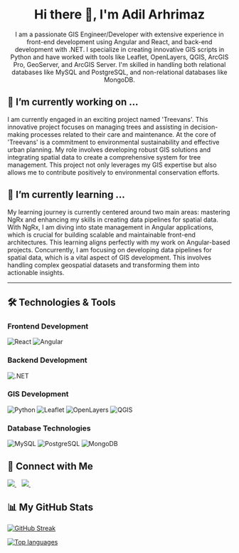 <h1 align='center'> Hi there 👋, I'm Adil Arhrimaz</h1>

<!--
**adil-arhrimaz/adil-arhrimaz** is a ✨ _special_ ✨ repository because its `README.md` (this file) appears on your GitHub profile.
-->

<p align='center'>
I am a passionate GIS Engineer/Developer with extensive experience in front-end development using Angular and React, and back-end development with .NET. I specialize in creating innovative GIS scripts in Python and have worked with tools like Leaflet, OpenLayers, QGIS, ArcGIS Pro, GeoServer, and ArcGIS Server. I'm skilled in handling both relational databases like MySQL and PostgreSQL, and non-relational databases like MongoDB.
</p>

## 🔭 I’m currently working on ...
I am currently engaged in an exciting project named 'Treevans'. This innovative project focuses on managing trees and assisting in decision-making processes related to their care and maintenance. At the core of 'Treevans' is a commitment to environmental sustainability and effective urban planning. My role involves developing robust GIS solutions and integrating spatial data to create a comprehensive system for tree management. This project not only leverages my GIS expertise but also allows me to contribute positively to environmental conservation efforts.

## 🌱 I’m currently learning ...
My learning journey is currently centered around two main areas: mastering NgRx and enhancing my skills in creating data pipelines for spatial data. With NgRx, I am diving into state management in Angular applications, which is crucial for building scalable and maintainable front-end architectures. This learning aligns perfectly with my work on Angular-based projects. Concurrently, I am focusing on developing data pipelines for spatial data, which is a vital aspect of GIS development. This involves handling complex geospatial datasets and transforming them into actionable insights.

<hr>

## 🛠️ Technologies & Tools

### Frontend Development
![React](https://img.shields.io/badge/-React-61DAFB?logo=react&logoColor=white&style=for-the-badge)
![Angular](https://img.shields.io/badge/-Angular-DD0031?logo=angular&logoColor=white&style=for-the-badge)

### Backend Development
![.NET](https://img.shields.io/badge/-.NET-512BD4?logo=.net&logoColor=white&style=for-the-badge)

### GIS Development
![Python](https://img.shields.io/badge/-Python-3776AB?logo=python&logoColor=white&style=for-the-badge)
![Leaflet](https://img.shields.io/badge/-Leaflet-199900?logo=leaflet&logoColor=white&style=for-the-badge)
![OpenLayers](https://img.shields.io/badge/-OpenLayers-1f6b75?logo=openlayers&logoColor=white&style=for-the-badge)
![QGIS](https://img.shields.io/badge/-QGIS-589632?logo=qgis&logoColor=white&style=for-the-badge)

### Database Technologies
![MySQL](https://img.shields.io/badge/-MySQL-4479A1?logo=mysql&logoColor=white&style=for-the-badge)
![PostgreSQL](https://img.shields.io/badge/-PostgreSQL-336791?logo=postgresql&logoColor=white&style=for-the-badge)
![MongoDB](https://img.shields.io/badge/-MongoDB-47A248?logo=mongodb&logoColor=white&style=for-the-badge)

## :link: Connect with Me

<a href="https://www.linkedin.com/in/adil-arhrimaz/">
  <img src="https://img.shields.io/badge/linkedin-%230077B5.svg?&style=for-the-badge&logo=linkedin&logoColor=white" />
</a>&nbsp;&nbsp;

<a href="mailto:adilarhrimaz@gmail.com">
  <img src="https://img.shields.io/badge/email me-%23D14836.svg?&style=for-the-badge&logo=gmail&logoColor=white" />
</a>&nbsp;&nbsp;

## 📊 My GitHub Stats

[![GitHub Streak](https://github-readme-streak-stats.herokuapp.com?user=adil-arhrimaz)](https://git.io/streak-stats)

[![Top languages](https://github-readme-stats.vercel.app/api/top-langs/?username=adil-arhrimaz&layout=compact)](https://github.com/anuraghazra/github-readme-stats)
